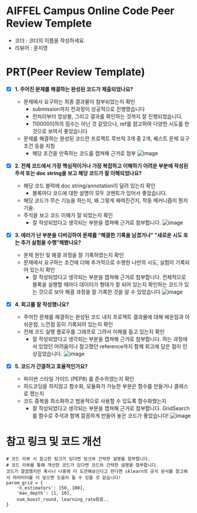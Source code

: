 # AIFFEL Campus Online Code Peer Review Templete
- 코더 : 코더의 이름을 작성하세요.
- 리뷰어 : 윤지영


# PRT(Peer Review Template)
- [x]  **1. 주어진 문제를 해결하는 완성된 코드가 제출되었나요?**
    - 문제에서 요구하는 최종 결과물이 첨부되었는지 확인
      -  submission까지 전과정이 성공적으로 진행했습니다
      -  전처리부터 앙상블, 그리고 결과를 확인하는 것까지 잘 진행되었습니다.
      -  110000이하의 점수는 아닌 것 같았으나, ref를 참고하여 다양한 시도를 한 것으로 보여서 좋았습니다
    - 문제를 해결하는 완성된 코드란 프로젝트 루브릭 3개 중 2개, 
    퀘스트 문제 요구조건 등을 지칭
        - 해당 조건을 만족하는 코드를 캡쳐해 근거로 첨부
          ![image](https://github.com/wldud01/quest/assets/64887559/45c6d424-d8f5-4d86-b592-672832fa084f)

    
- [x]  **2. 전체 코드에서 가장 핵심적이거나 가장 복잡하고 이해하기 어려운 부분에 작성된 
주석 또는 doc string을 보고 해당 코드가 잘 이해되었나요?**
    - 해당 코드 블럭에 doc string/annotation이 달려 있는지 확인
      - 블록마다 코드에 대한 설명이 모두 코멘트가 있어서 좋았습니다.
    - 해당 코드가 무슨 기능을 하는지, 왜 그렇게 짜여진건지, 작동 메커니즘이 뭔지 기술.
    - 주석을 보고 코드 이해가 잘 되었는지 확인
        - 잘 작성되었다고 생각되는 부분을 캡쳐해 근거로 첨부합니다.
    ![image](https://github.com/wldud01/quest/assets/64887559/05639a15-cc28-45ee-877c-33419e9db5a7)

        
- [x]  **3. 에러가 난 부분을 디버깅하여 문제를 “해결한 기록을 남겼거나” 
”새로운 시도 또는 추가 실험을 수행”해봤나요?**
    - 문제 원인 및 해결 과정을 잘 기록하였는지 확인
    - 문제에서 요구하는 조건에 더해 추가적으로 수행한 나만의 시도, 
    실험이 기록되어 있는지 확인
        - 잘 작성되었다고 생각되는 부분을 캡쳐해 근거로 첨부합니다.
    전체적으로 블록을 실행할 때마다 데이터가 형태가 잘 되어 있는지 확인하는 코드가 있는 것으로 보아 해결 과정을 잘 기록한 것을 알 수 있었습니다
![image](https://github.com/wldud01/quest/assets/64887559/22305007-6993-4b38-a4d0-aadacd33fae3)

        
- [x]  **4. 회고를 잘 작성했나요?**
    - 주어진 문제를 해결하는 완성된 코드 내지 프로젝트 결과물에 대해
    배운점과 아쉬운점, 느낀점 등이 기록되어 있는지 확인
    - 전체 코드 실행 플로우를 그래프로 그려서 이해를 돕고 있는지 확인
        - 잘 작성되었다고 생각되는 부분을 캡쳐해 근거로 첨부합니다.
    하는 과정에서 있었던 어려움이나 참고했던 reference까지 함께 회고에 담은 점이 인상깊었습니다.
    ![image](https://github.com/wldud01/quest/assets/64887559/9e028549-7502-499f-bbf1-f7c3239009be)

- [x]  **5. 코드가 간결하고 효율적인가요?**
    - 파이썬 스타일 가이드 (PEP8) 를 준수하였는지 확인
    - 하드코딩을 하지않고 함수화, 모듈화가 가능한 부분은 함수를 만들거나 클래스로 짰는지
    - 코드 중복을 최소화하고 범용적으로 사용할 수 있도록 함수화했는지
        - 잘 작성되었다고 생각되는 부분을 캡쳐해 근거로 첨부합니다.
    GridSearch를 함수로 주석과 함께 깔끔하게 만들어 놓은 코드가 좋았습니다!
    ![image](https://github.com/wldud01/quest/assets/64887559/580acc75-d755-4d83-812a-8d72759e16db)


# 참고 링크 및 코드 개선
```
# 코드 리뷰 시 참고한 링크가 있다면 링크와 간략한 설명을 첨부합니다.
# 코드 리뷰를 통해 개선한 코드가 있다면 코드와 간략한 설명을 첨부합니다.
코드가 깔끔했지만 혹시나 나중에 더 도전해보신다고 한다면 sklearn의 공식 문서를 참고해서 파라미터를 더 넣으면 도움이 될 수 있을 것 같습니다!
param_grid = {
    'n_estimators': [50, 100],
    'max_depth': [1, 10],
    num_boost_round, learning_rate등등..
}

```
